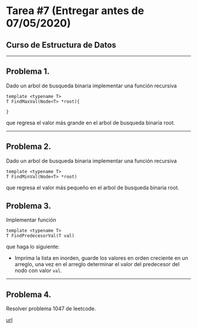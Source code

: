 # Tarea \#7 (Entregar antes de 07/05/2020)
## Curso de Estructura de Datos
---
## Problema 1. 
Dado un arbol de busqueda binaria implementar una función recursiva
```
template <typename T>
T FindMaxVal(Node<T> *root){

}
```
que regresa el valor más grande en el arbol de busqueda binaria root.

---
## Problema 2. 
Dado un arbol de busqueda binaria implementar una función recursiva
```
template <typename T>
T FindMinVal(Node<T> *root)
```
que regresa el valor más pequeño en el arbol de busqueda binaria root.

## Problema 3. 
Implementar función

```
template <typename T>
T FindPredecesorVal(T val)
```
que haga lo siguiente:

- Imprima la lista en inorden, guarde los valores en orden creciente en un arreglo, una vez en el arreglo determinar el valor del predecesor del nodo con valor `val`.
---
## Problema 4. 

Resolver problema 1047 de leetcode.

[url](https://leetcode.com/problems/remove-all-adjacent-duplicates-in-string/)
